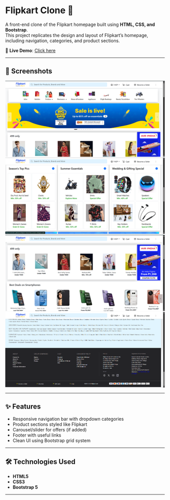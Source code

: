 # Flipkart Clone 🛒

A front-end clone of the Flipkart homepage built using **HTML, CSS, and Bootstrap**.  
This project replicates the design and layout of Flipkart’s homepage, including navigation, categories, and product sections.

🔗 **Live Demo**: [Click here](https://ranisahu1.github.io/Flipkart-Clone/)

---

## 📸 Screenshots

![](Screenshot-1.png)  
![](Screenshot-2.png)  
![](Screenshot-3.png)  
![](Screenshot-4.png)  


---

## ✨ Features
- Responsive navigation bar with dropdown categories  
- Product sections styled like Flipkart  
- Carousel/slider for offers (if added)  
- Footer with useful links  
- Clean UI using Bootstrap grid system  

---

## 🛠️ Technologies Used
- **HTML5**  
- **CSS3**  
- **Bootstrap 5**  

---






